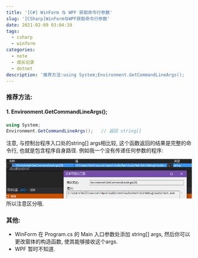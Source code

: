 ```yaml
---
title: '[C#] WinForm 与 WPF 获取命令行参数'
slug: '[CSharp]WinForm与WPF获取命令行参数'
date: 2021-02-09 03:04:19
tags:
  - csharp
  - winform
categories:
  - note
  - 成长记录
  - dotnet
description: '推荐方法:using System;Environment.GetCommandLineArgs();   // 返回 string[]注意, 与控制台程序入口处的string[] args相比较, 这个函数返回的结果是完整的命令行, 也就是包含程序自身路径. 例如我一个没有传递任何参数的程序:所以注意区分哦.其他:WinForm在 Program.cs 的 Main 入口参数处添加 string[] args, 然后你可以更改窗体的构造函数, 使其能够接收这个args.WPF暂时不'
---
```


### 推荐方法:

#### 1. Environment.GetCommandLineArgs();

```csharp
using System;
Environment.GetCommandLineArgs();   // 返回 string[]
```

注意, 与控制台程序入口处的string[] args相比较, 这个函数返回的结果是完整的命令行, 也就是包含程序自身路径. 例如我一个没有传递任何参数的程序:

![](images/20210209030243165.png)
所以注意区分哦.

#### 

### 其他:

- WinForm
    在 Program.cs 的 Main 入口参数处添加 string[] args, 然后你可以更改窗体的构造函数, 使其能够接收这个args.
- WPF
    暂时不知道.
